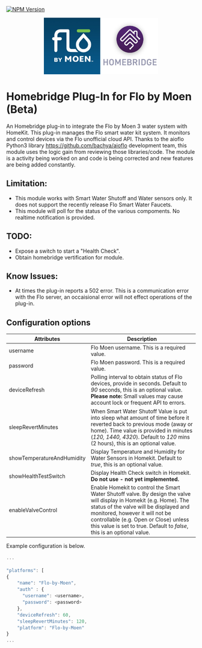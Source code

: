 [![NPM Version](https://img.shields.io/npm/v/homebridge-flobymoen.svg?style=flat-square)](https://www.npmjs.com/package/homebridge-flobymoen)


<p align="center">
<img src="https://github.com/haywirecoder/homebridge-flobymoen/blob/master/images/flo-by-moen-logo.jpg" width="150">
<img src="https://github.com/homebridge/branding/raw/master/logos/homebridge-wordmark-logo-vertical.png" width="150">


</p>


# Homebridge Plug-In for Flo by Moen (Beta)
An Homebridge plug-in to integrate the Flo by Moen 3 water system with HomeKit. This plug-in manages the Flo smart water kit system. It monitors and control devices via the Flo unofficial cloud API. Thanks to the aioflo Python3 library https://github.com/bachya/aioflo development team, this module uses the logic gain from reviewing those libraries/code. The module is a activity being worked on and code is being corrected and new features are being added constantly.

## Limitation:
* This module works with Smart Water Shutoff and Water sensors only. It does not support the recently release Flo Smart Water Faucets.
* This module will poll for the status of the various compoments. No realtime notification is provided.
 
## TODO:

* Expose a switch to start a "Health Check".
* Obtain homebridge vertification for module. 

## Know Issues:
* At times the plug-in reports a 502 error. This is a communication error with the Flo server, an occaisional error will not effect operations of the plug-in.

## Configuration options

| Attributes        | Description                                                                                                              |
| ----------------- | ------------------------------------------------------------------------------------------------------------------------ |
| username              | Flo Moen username. This is a required value.                    |
| password              | Flo Moen password. This is a required value.                                                                 |
| deviceRefresh        | Polling interval to obtain status of Flo devices, provide in seconds. Default to <i>90</i> seconds, this is an optional value. <b>Please note:</b> Small values may cause account lock or frequent API to errors.                                                                    |
| sleepRevertMinutes          | When Smart Water Shutoff Value is put into sleep what amount of time before it reverted back to previous mode (away or home).  Time value is provided in minutes (<i>120, 1440, 4320</i>). Default to <i>120</i> mins (2 hours), this is an optional value.
| showTemperatureAndHumidity| Display Temperature and Humidity for Water Sensors in Homekit.   Default to <i>true</i>, this is an optional value.                                                        |
| showHealthTestSwitch | Display Health Check switch in Homekit.   <b> Do not use - not yet implemented.</b>                                                        |
| enableValveControl         | Enable Homekit to control the Smart Water Shutoff valve. By design the valve will display in Homekit (e.g. Home). The status of the valve will be displayed and monitored, however it will not be controllable (e.g. Open or Close) unless this value is set to true. Default to <i>false</i>, this is an optional value.   |


Example configuration is below.

```javascript
...

"platforms": [
{
    "name": "Flo-by-Moen",
    "auth" : {
      "username": <username>,
      "password": <password>
    },
    "deviceRefresh": 60,
    "sleepRevertMinutes": 120,
    "platform": "Flo-by-Moen"
}
...

```

